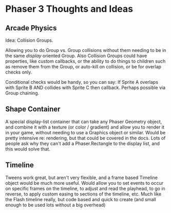 # Phaser 3 Thoughts and Ideas

Arcade Physics
--------------

Idea: Collision Groups.

Allowing you to do Group vs. Group collisions without them needing to be in the same _display_ oriented Group. Also Collision Groups could have properties, like custom callbacks, or the ability to do things to children such as remove them from the Group, or auto-kill on collision, or be for overlap checks only.

Conditional checks would be handy, so you can say: If Sprite A overlaps with Sprite B AND collides with Sprite C then callback. Perhaps possible via Group chaining.


Shape Container
---------------

A special display-list container that can take any Phaser Geometry object, and combine it with a texture (or color / gradient) and allow you to render it in your game, without needing to use a Graphics object or similar. Would be pretty intensive re: rendering, but that could be covered in the docs. Lots of people ask why they can't add a Phaser.Rectangle to the display list, and this would solve that.


Timeline
--------

Tweens work great, but aren't very flexible, and a frame based Timeline object would be much more useful. Would allow you to set events to occur on specific frames on the timeline, to adjust and read the playhead, to go in reverse, to apply custom easing to sections of the timeline, etc. Much like the Flash timeline really, but code based and quick to create (and small enough to be used lots without a big overhead)

